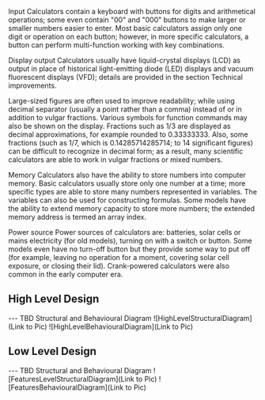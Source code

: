 Input
Calculators contain a keyboard with buttons for digits and arithmetical operations; some even contain "00" and "000" buttons to make larger or smaller numbers easier to enter. Most basic calculators assign only one digit or operation on each button; however, in more specific calculators, a button can perform multi-function working with key combinations.

Display output
Calculators usually have liquid-crystal displays (LCD) as output in place of historical light-emitting diode (LED) displays and vacuum fluorescent displays (VFD); details are provided in the section Technical improvements.

Large-sized figures are often used to improve readability; while using decimal separator (usually a point rather than a comma) instead of or in addition to vulgar fractions. Various symbols for function commands may also be shown on the display. Fractions such as ​1/3 are displayed as decimal approximations, for example rounded to 0.33333333. Also, some fractions (such as ​1/7, which is 0.14285714285714; to 14 significant figures) can be difficult to recognize in decimal form; as a result, many scientific calculators are able to work in vulgar fractions or mixed numbers.

Memory
Calculators also have the ability to store numbers into computer memory. Basic calculators usually store only one number at a time; more specific types are able to store many numbers represented in variables. The variables can also be used for constructing formulas. Some models have the ability to extend memory capacity to store more numbers; the extended memory address is termed an array index.

Power source
Power sources of calculators are: batteries, solar cells or mains electricity (for old models), turning on with a switch or button. Some models even have no turn-off button but they provide some way to put off (for example, leaving no operation for a moment, covering solar cell exposure, or closing their lid). Crank-powered calculators were also common in the early computer era.

## High Level Design 

--- TBD Structural and Behavioural Diagram
![HighLevelStructuralDiagram](Link to Pic)
![HighLevelBehaviouralDiagram](Link to Pic)

## Low Level Design 

--- TBD Structural and Behavioural Diagram
![FeaturesLevelStructuralDiagram](Link to Pic)
![FeaturesBehaviouralDiagram](Link to Pic)
